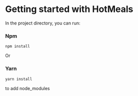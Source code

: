 # Getting started with HotMeals

In the project directory, you can run:
### Npm 
```
npm install
```

Or

### Yarn 
```
yarn install
```

to add node_modules
